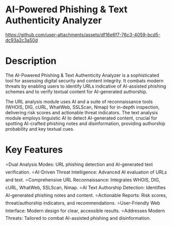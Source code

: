 # AI-Powered Phishing & Text Authenticity Analyzer




https://github.com/user-attachments/assets/df16e6f7-76c3-4059-bcd5-dc93a2c3a50d



# Description 

The AI-Powered Phishing & Text Authenticity Analyzer is a sophisticated tool for assessing digital security and content integrity. It combats modern threats by enabling users to identify URLs indicative of AI-assisted phishing schemes and to verify textual content for AI-generated authorship.

The URL analysis module uses AI and a suite of reconnaissance tools (WHOIS, DIG, cURL, WhatWeb, SSLScan, Nmap) for in-depth inspection, delivering risk scores and actionable threat indicators. The text analysis module employs linguistic AI to detect AI-generated content, crucial for spotting AI-crafted phishing notes and disinformation, providing authorship probability and key textual cues.

# Key Features

⭐️Dual Analysis Modes: URL phishing detection and AI-generated text verification.
⭐️AI-Driven Threat Intelligence: Advanced AI evaluation of URLs and text.
⭐️Comprehensive URL Reconnaissance: Integrates WHOIS, DIG, cURL, WhatWeb, SSLScan, Nmap.
⭐️AI Text Authorship Detection: Identifies AI-generated phishing notes and content.
⭐️Actionable Reports: Risk scores, threat/authorship indicators, and recommendations.
⭐️User-Friendly Web Interface: Modern design for clear, accessible results.
⭐️Addresses Modern Threats: Tailored to combat AI-assisted phishing and disinformation.
